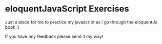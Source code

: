 eloquentJavaScript Exercises
===========================

Just a place for me to practice my javascript as I go through the eloquentJs book :)

If you have any feedback please send it my way!
